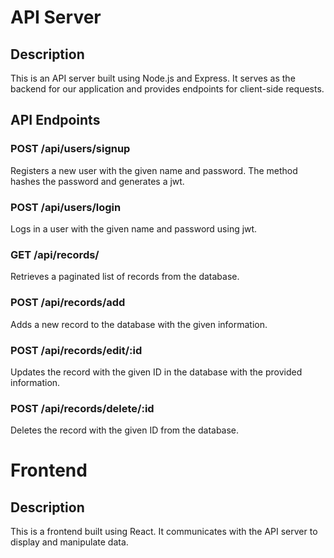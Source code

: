 # API Server 
 
## Description 
This is an API server built using Node.js and Express. It serves as the backend for our application and provides endpoints for client-side requests. 

## API Endpoints

### POST /api/users/signup 
Registers a new user with the given name and password. The method hashes the password and generates a jwt. 

### POST /api/users/login 
Logs in a user with the given name and password using jwt.

### GET /api/records/
Retrieves a paginated list of records from the database.

### POST /api/records/add 
Adds a new record to the database with the given information.

### POST /api/records/edit/:id 
Updates the record with the given ID in the database with the provided information.

### POST /api/records/delete/:id 
Deletes the record with the given ID from the database.

# Frontend 

## Description 
This is a frontend built using React. It communicates with the API server to display and manipulate data.